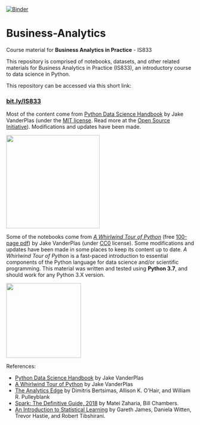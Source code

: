 [![Binder](https://mybinder.org/badge_logo.svg)](https://mybinder.org/v2/gh/soltaniehha/Business-Analytics.git/master)

# Business-Analytics
Course material for **Business Analytics in Practice** - IS833

This repository is comprised of notebooks, datasets, and other related materials for Business Analytics in Practice (IS833), an introductory course to data science in Python.

This repository can be accessed via this short link:
### [bit.ly/IS833](http://bit.ly/IS833)

Most of the content come from [Python Data Science Handbook](http://shop.oreilly.com/product/0636920034919.do) by Jake VanderPlas (under the [MIT license](LICENSE-CODE). Read more at the [Open Source Initiative](https://opensource.org/licenses/MIT)). Modifications and updates have been made.

<img src="https://github.com/soltaniehha/Business-Analytics/blob/master/figs/PDSH-cover.png?raw=true" align="center" width="250"/>

Some of the notebooks come from [*A Whirlwind Tour of Python*](http://www.oreilly.com/programming/free/a-whirlwind-tour-of-python.csp) (free [100-page pdf](http://www.oreilly.com/programming/free/files/a-whirlwind-tour-of-python.pdf)) by Jake VanderPlas (under [CC0](https://creativecommons.org/share-your-work/public-domain/cc0/) license). Some modifications and updates have been made in some places to keep its content up to date. *A Whirlwind Tour of Python* is a fast-paced introduction to essential components of the Python language for data science and/or scientific programming. This material was written and tested using **Python 3.7**, and should work for any Python 3.X version.

<img src="https://github.com/soltaniehha/Business-Analytics/blob/master/figs/cover-large.gif?raw=true" align="center" width="200"/>

References:

* [Python Data Science Handbook](http://shop.oreilly.com/product/0636920034919.do) by Jake VanderPlas
* [A Whirlwind Tour of Python](http://www.oreilly.com/programming/free/a-whirlwind-tour-of-python.csp) by Jake VanderPlas
* [The Analytics Edge](https://www.dynamic-ideas.com/books/kgsni67q285zmpdit17ix1cwbnuqac) by Dimitris Bertsimas, Allison K. O'Hair, and William R. Pulleyblank
* [Spark: The Definitive Guide, 2018](https://learning.oreilly.com/library/view/spark-the-definitive/9781491912201/) by Matei Zaharia, Bill Chambers.
* [An Introduction to Statistical Learning](http://www-bcf.usc.edu/~gareth/ISL/) by Gareth James, Daniela Witten, Trevor Hastie, and Robert Tibshirani.
